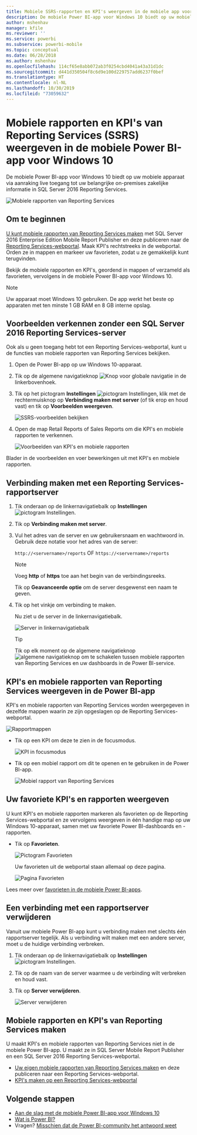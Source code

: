 ```yaml
---
title: Mobiele SSRS-rapporten en KPI's weergeven in de mobiele app voor Windows 10 - Power BI
description: De mobiele Power BI-app voor Windows 10 biedt op uw mobiele apparaat via aanraking live toegang tot uw belangrijke on-premises zakelijke informatie.
author: mshenhav
manager: kfile
ms.reviewer: ''
ms.service: powerbi
ms.subservice: powerbi-mobile
ms.topic: conceptual
ms.date: 06/28/2018
ms.author: mshenhav
ms.openlocfilehash: 114cf65e8abb072ab3f0254cbd4041a43a31d1dc
ms.sourcegitcommit: d441d350504f8c6d9e100d229757add6237f0bef
ms.translationtype: HT
ms.contentlocale: nl-NL
ms.lasthandoff: 10/30/2019
ms.locfileid: "73059632"
---
```

# <a name="view-reporting-services-ssrs-mobile-reports-and-kpis-in-the-windows-10-power-bi-mobile-app"></a>Mobiele rapporten en KPI's van Reporting Services (SSRS) weergeven in de mobiele Power BI-app voor Windows 10
De mobiele Power BI-app voor Windows 10 biedt op uw mobiele apparaat via aanraking live toegang tot uw belangrijke on-premises zakelijke informatie in SQL Server 2016 Reporting Services. 

![Mobiele rapporten van Reporting Services](././media/mobile-app-windows-10-ssrs-kpis-mobile-reports/power-bi-ssrs-mobile-report.png)

## <a name="first-things-first"></a>Om te beginnen
[U kunt mobiele rapporten van Reporting Services maken](https://msdn.microsoft.com/library/mt652547.aspx) met SQL Server 2016 Enterprise Edition Mobile Report Publisher en deze publiceren naar de [Reporting Services-webportal](https://msdn.microsoft.com/library/mt637133.aspx). Maak KPI's rechtstreeks in de webportal. Orden ze in mappen en markeer uw favorieten, zodat u ze gemakkelijk kunt terugvinden. 

Bekijk de mobiele rapporten en KPI's, geordend in mappen of verzameld als favorieten, vervolgens in de mobiele Power BI-app voor Windows 10. 

> [!NOTE]
> Uw apparaat moet Windows 10 gebruiken. De app werkt het beste op apparaten met ten minste 1 GB RAM en 8 GB interne opslag.
> 
> 

## <a name="explore-samples-without-a-sql-server-2016-reporting-services-server"></a>Voorbeelden verkennen zonder een SQL Server 2016 Reporting Services-server
Ook als u geen toegang hebt tot een Reporting Services-webportal, kunt u de functies van mobiele rapporten van Reporting Services bekijken.

1. Open de Power BI-app op uw Windows 10-apparaat.
2. Tik op de algemene navigatieknop ![Knop voor globale navigatie](././media/mobile-app-windows-10-ssrs-kpis-mobile-reports/powerbi_windows10_options_icon.png) in de linkerbovenhoek.
3. Tik op het pictogram **Instellingen** ![pictogram Instellingen](./././media/mobile-app-windows-10-ssrs-kpis-mobile-reports/power-bi-settings-icon.png), klik met de rechtermuisknop op **Verbinding maken met server** (of tik erop en houd vast) en tik op **Voorbeelden weergeven**.
   
   ![SSRS-voorbeelden bekijken](./media/mobile-app-windows-10-ssrs-kpis-mobile-reports/power-bi-win10-connect-ssrs-samples.png)
4. Open de map Retail Reports of Sales Reports om die KPI's en mobiele rapporten te verkennen.
   
   ![Voorbeelden van KPI's en mobiele rapporten](./media/mobile-app-windows-10-ssrs-kpis-mobile-reports/power-bi-win10-ssrs-sample-kpis.png)

Blader in de voorbeelden en voer bewerkingen uit met KPI's en mobiele rapporten.

## <a name="connect-to-a-reporting-services-report-server"></a>Verbinding maken met een Reporting Services-rapportserver
1. Tik onderaan op de linkernavigatiebalk op **Instellingen** ![pictogram Instellingen](./././media/mobile-app-windows-10-ssrs-kpis-mobile-reports/power-bi-settings-icon.png).
2. Tik op **Verbinding maken met server**.
3. Vul het adres van de server en uw gebruikersnaam en wachtwoord in. Gebruik deze notatie voor het adres van de server:
   
     `http://<servername>/reports` OF  `https://<servername>/reports`
   
   > [!NOTE]
   > Voeg **http** of **https** toe aan het begin van de verbindingsreeks.
   > 
   > 
   
    Tik op **Geavanceerde optie** om de server desgewenst een naam te geven.
4. Tik op het vinkje om verbinding te maken. 
   
   Nu ziet u de server in de linkernavigatiebalk.
   
   ![Server in linkernavigatiebalk](./media/mobile-app-windows-10-ssrs-kpis-mobile-reports/power-bi-ssrs-mobile-report-server.png)
   
   >[!TIP]
   >Tik op elk moment op de algemene navigatieknop ![algemene navigatieknop](././media/mobile-app-windows-10-ssrs-kpis-mobile-reports/powerbi_windows10_options_icon.png) om te schakelen tussen mobiele rapporten van Reporting Services en uw dashboards in de Power BI-service. 
   > 

## <a name="view-reporting-services-kpis-and-mobile-reports-in-the-power-bi-app"></a>KPI's en mobiele rapporten van Reporting Services weergeven in de Power BI-app
KPI's en mobiele rapporten van Reporting Services worden weergegeven in dezelfde mappen waarin ze zijn opgeslagen op de Reporting Services-webportal.

![Rapportmappen](./media/mobile-app-windows-10-ssrs-kpis-mobile-reports/power-bi-ssrs-mobile-report-folders.png)

* Tik op een KPI om deze te zien in de focusmodus.
  
    ![KPI in focusmodus](./media/mobile-app-windows-10-ssrs-kpis-mobile-reports/power-bi-ssrs-mobile-report-kpis.png)
* Tik op een mobiel rapport om dit te openen en te gebruiken in de Power BI-app.
  
    ![Mobiel rapport van Reporting Services](././media/mobile-app-windows-10-ssrs-kpis-mobile-reports/power-bi-ssrs-mobile-report.png)

## <a name="view-your-favorite-kpis-and-reports"></a>Uw favoriete KPI's en rapporten weergeven
U kunt KPI's en mobiele rapporten markeren als favorieten op de Reporting Services-webportal en ze vervolgens weergeven in één handige map op uw Windows 10-apparaat, samen met uw favoriete Power BI-dashboards en -rapporten.

* Tik op **Favorieten**.
  
   ![Pictogram Favorieten](./media/mobile-app-windows-10-ssrs-kpis-mobile-reports/power-bi-ssrs-mobile-report-favorite-menu.png)
  
   Uw favorieten uit de webportal staan allemaal op deze pagina.
  
   ![Pagina Favorieten](./media/mobile-app-windows-10-ssrs-kpis-mobile-reports/power-bi-windows-10-ssrs-favorites.png)

Lees meer over [favorieten in de mobiele Power BI-apps](mobile-apps-favorites.md).

## <a name="remove-a-connection-to-a-report-server"></a>Een verbinding met een rapportserver verwijderen
Vanuit uw mobiele Power BI-app kunt u verbinding maken met slechts één rapportserver tegelijk. Als u verbinding wilt maken met een andere server, moet u de huidige verbinding verbreken.

1. Tik onderaan op de linkernavigatiebalk op **Instellingen** ![pictogram Instellingen](./././media/mobile-app-windows-10-ssrs-kpis-mobile-reports/power-bi-settings-icon.png).
2. Tik op de naam van de server waarmee u de verbinding wilt verbreken en houd vast.
3. Tik op **Server verwijderen**.
   
    ![Server verwijderen](./media/mobile-app-windows-10-ssrs-kpis-mobile-reports/power-bi-windows-10-ssrs-remove-server-menu.png)

## <a name="create-reporting-services-mobile-reports-and-kpis"></a>Mobiele rapporten en KPI's van Reporting Services maken
U maakt KPI's en mobiele rapporten van Reporting Services niet in de mobiele Power BI-app. U maakt ze in SQL Server Mobile Report Publisher en een SQL Server 2016 Reporting Services-webportal.

* [Uw eigen mobiele rapporten van Reporting Services maken](https://msdn.microsoft.com/library/mt652547.aspx) en deze publiceren naar een Reporting Services-webportal.
* [KPI's maken op een Reporting Services-webportal](https://msdn.microsoft.com/library/mt683632.aspx)

## <a name="next-steps"></a>Volgende stappen
* [Aan de slag met de mobiele Power BI-app voor Windows 10](mobile-windows-10-phone-app-get-started.md)  
* [Wat is Power BI?](../../fundamentals/power-bi-overview.md)  
* Vragen? [Misschien dat de Power BI-community het antwoord weet](http://community.powerbi.com/)

